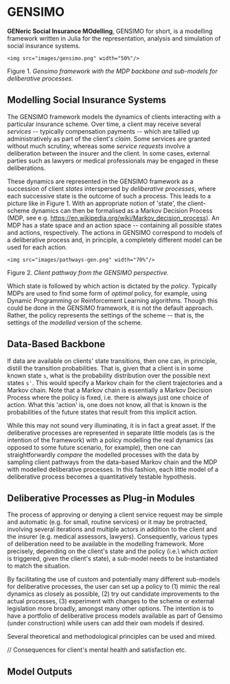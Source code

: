 GENSIMO
=======

**GENeric Social Insurance MOdelling**, GENSIMO for short, is a modelling framework written in Julia for the representation, analysis and simulation of social insurance systems.

```@raw html
<img src="images/gensimo.png" width="50%"/>
```
Figure 1. _Gensimo framework with the MDP backbone and sub-models for deliberative processes._


## Modelling Social Insurance Systems ##

The GENSIMO framework models the dynamics of clients interacting with a particular insurance scheme. Over time, a client may receive several _services_ -- typically compensation payments -- which are tallied up administratively as part of the client's _claim_. Some services are granted without much scrutiny, whereas some _service requests_ involve a deliberation between the insurer and the client. In some cases, external parties such as lawyers or medical professionals may be engaged in these deliberations.

These dynamics are represented in the GENSIMO framework as a succession of client _states_ interspersed by _deliberative processes_, where each successive state is the outcome of such a process. This leads to a picture like in Figure 1. With an appropriate notion of 'state', the client-scheme dynamics can then be formalised as a Markov Decision Process (MDP, see e.g. <https://en.wikipedia.org/wiki/Markov_decision_process>). An MDP has a state space and an action space -- containing all possible states and actions, respectively. The actions in GENSIMO correspond to models of a deliberative process and, in principle, a completely different model can be used for each action.

```@raw html
<img src="images/pathways-gen.png" width="70%"/>
```
Figure 2. _Client pathway from the GENSIMO perspective._

Which state is followed by which action is dictated by the _policy_. Typically MDPs are used to find some form of _optimal_ policy, for example, using Dynamic Programming or Reinforcement Learning algorithms. Though this could be done in the GENSIMO framework, it is not the default approach. Rather, the policy represents the settings of the scheme -- that is, the settings of the _modelled_ version of the scheme.

## Data-Based Backbone ##

If data are available on clients' state transitions, then one can, in principle, distill the transition probabilities. That is, given that a client is in some known state ``s``, what is the probability distribution over the possible next states ``s'``. This would specify a Markov chain for the client trajectories and a Markov chain. Note that a Markov chain is essentially a Markov Decision Process where the policy is fixed, i.e. there is always just one choice of action. What this 'action' is, one does not know, all that is known is the probabilities of the future states that result from this implicit action.

While this may not sound very illuminating, it is in fact a great asset. If the deliberative processes are represented in separate little models (as is the intention of the framework) with a policy modelling the real dynamics (as opposed to some future scenario, for example), then one can straightforwardly _compare_ the modelled processes with the data by sampling client pathways from the data-based Markov chain and the MDP with modelled deliberative processes. In this fashion, each little model of a deliberative process becomes a quantitatively testable hypothesis.

## Deliberative Processes as Plug-in Modules ##

The process of approving or denying a client service request may be simple and automatic (e.g. for small, routine services) or it may be protracted, involving several iterations and multiple actors in addition to the client and the insurer (e.g. medical assessors, lawyers). Consequently, various types of deliberation need to be available in the modelling framework. More precisely, depending on the client's state and the policy (i.e.\ which _action_ is triggered, given the client's state), a sub-model needs to be instantiated to match the situation.

By facilitating the use of custom and potentially many different sub-models for deliberative processes, the user can set up a policy to (1) mimic the real dynamics as closely as possible, (2) try out candidate improvements to the actual processes, (3) experiment with changes to the scheme or external legislation more broadly, amongst many other options. The intention is to have a portfolio of deliberative process models available as part of Gensimo (under construction) while users can add their own models if desired.

Several theoretical and methodological principles can be used and mixed.


// Consequences for client's mental health and satisfaction etc.

## Model Outputs ##


